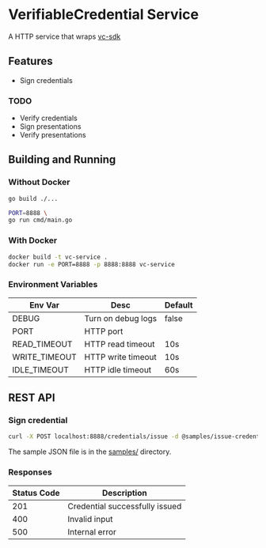 # VerifiableCredential Service

A HTTP service that wraps [vc-sdk](https://github.com/medibloc/vc-sdk)


## Features

- Sign credentials

### TODO
- Verify credentials
- Sign presentations
- Verify presentations


## Building and Running

### Without Docker
```bash
go build ./...

PORT=8888 \
go run cmd/main.go
```

### With Docker
```bash
docker build -t vc-service .
docker run -e PORT=8888 -p 8888:8888 vc-service
```

### Environment Variables

|Env Var|Desc|Default|
|-------|----|-------|
|DEBUG|Turn on debug logs|false|
|PORT|HTTP port||
|READ_TIMEOUT|HTTP read timeout|10s|
|WRITE_TIMEOUT|HTTP write timeout|10s|
|IDLE_TIMEOUT|HTTP idle timeout|60s|


## REST API

### Sign credential

```bash
curl -X POST localhost:8888/credentials/issue -d @samples/issue-credential.json
```

The sample JSON file is in the [samples/](samples) directory.

### Responses

|Status Code|Description|
|-----------|-----------|
|201|Credential successfully issued|
|400|Invalid input|
|500|Internal error|
